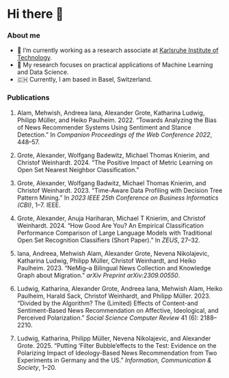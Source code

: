 # Hi there 👋

### About me
- 🔭 I’m currently working as a research associate at [Karlsruhe Institute of Technology](https://im.iism.kit.edu/index.php).
- 🌱 My research focuses on practical applications of Machine Learning and Data Science.
- 🇨🇭 Currently, I am based in Basel, Switzerland.

### Publications

1) Alam, Mehwish, Andreea Iana, Alexander Grote, Katharina Ludwig, Philipp
Müller, and Heiko Paulheim. 2022. “Towards Analyzing the Bias of News
Recommender Systems Using Sentiment and Stance Detection.” In *Companion
Proceedings of the Web Conference 2022*, 448–57.

2) Grote, Alexander, Wolfgang Badewitz, Michael Thomas Knierim, and
Christof Weinhardt. 2024. “The Positive Impact of Metric Learning on
Open Set Nearest Neighbor Classification.”

3) Grote, Alexander, Wolfgang Badwitz, Michael Thomas Knierim, and Christof
Weinhardt. 2023. “Time-Aware Data Profiling with Decision Tree Pattern
Mining.” In *2023 IEEE 25th Conference on Business Informatics (CBI)*,
1–7. IEEE.

4) Grote, Alexander, Anuja Hariharan, Michael T Knierim, and Christof
Weinhardt. 2024. “How Good Are You? An Empirical Classification
Performance Comparison of Large Language Models with Traditional Open
Set Recognition Classifiers (Short Paper).” In *ZEUS*, 27–32.

5) Iana, Andreea, Mehwish Alam, Alexander Grote, Nevena Nikolajevic,
Katharina Ludwig, Philipp Müller, Christof Weinhardt, and Heiko
Paulheim. 2023. “NeMig–a Bilingual News Collection and Knowledge Graph
about Migration.” *arXiv Preprint arXiv:2309.00550*.

6) Ludwig, Katharina, Alexander Grote, Andreea Iana, Mehwish Alam, Heiko
Paulheim, Harald Sack, Christof Weinhardt, and Philipp Müller. 2023.
“Divided by the Algorithm? The (Limited) Effects of Content-and
Sentiment-Based News Recommendation on Affective, Ideological, and
Perceived Polarization.” *Social Science Computer Review* 41 (6):
2188–2210.

7) Ludwig, Katharina, Philipp Müller, Nevena Nikolajevic, and Alexander
Grote. 2025. “Putting ‘Filter Bubble’effects to the Test: Evidence on
the Polarizing Impact of Ideology-Based News Recommendation from Two
Experiments in Germany and the US.” *Information, Communication &
Society*, 1–20.


<!--
**alexandergrote/alexandergrote** is a ✨ _special_ ✨ repository because its `README.md` (this file) appears on your GitHub profile.

Here are some ideas to get you started:

- 🔭 I’m currently working on ...
- 🌱 I’m currently learning ...
- 👯 I’m looking to collaborate on ...
- 🤔 I’m looking for help with ...
- 💬 Ask me about ...
- 📫 How to reach me: ...
- 😄 Pronouns: ...
- ⚡ Fun fact: ...
-->
